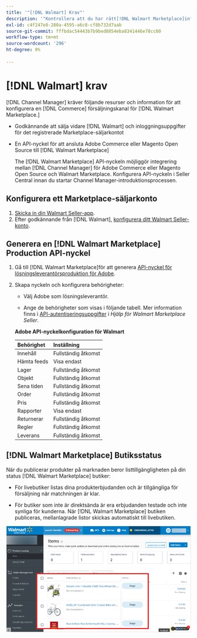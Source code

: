 ```yaml
---
title: '"[!DNL Walmart] Krav"'
description: '"Kontrollera att du har rätt[!DNL Walmart Marketplace]information och resurser som kan integreras med Channel Manager."'
exl-id: c4f247e8-280a-4595-a6c8-cf8b732d7aab
source-git-commit: fffbdac54443b7b9bed8854eba8341446e78cc80
workflow-type: tm+mt
source-wordcount: '296'
ht-degree: 0%

---
```


# [!DNL Walmart] krav

[!DNL Channel Manager] kräver följande resurser och information för att konfigurera en [!DNL Commerce] försäljningskanal för [!DNL Walmart Marketplace.]

* Godkännande att sälja vidare [!DNL Walmart] och inloggningsuppgifter för det registrerade Marketplace-säljarkontot

* En API-nyckel för att ansluta Adobe Commerce eller Magento Open Source till [!DNL Walmart Marketplace]

   The [!DNL Walmart Marketplace] API-nyckeln möjliggör integrering mellan [!DNL Channel Manager] för Adobe Commerce eller Magento Open Source och Walmart Marketplace. Konfigurera API-nyckeln i Seller Central innan du startar Channel Manager-introduktionsprocessen.

## Konfigurera ett Marketplace-säljarkonto

1. [Skicka in din Walmart Seller-app](https://marketplace-apply.walmart.com/apply?id=0014M00001zivMpQAI).
1. Efter godkännande från [!DNL Walmart], [konfigurera ditt Walmart Seller-konto](https://sellerhelp.walmart.com/seller/s/guide?article=000008219).

## Generera en [!DNL Walmart Marketplace] Production API-nyckel

1. Gå till [!DNL Walmart Marketplace]för att generera [API-nyckel för lösningsleverantörsproduktion för Adobe](https://developer.walmart.com/#preloginModal?redirectUri=https%3A%2F%2Fdeveloper.walmart.com%2Faccount%2FgenerateKey).

1. Skapa nyckeln och konfigurera behörigheter:

   * Välj Adobe som lösningsleverantör.

   * Ange de behörigheter som visas i följande tabell. Mer information finns i [API-autentiseringsuppgifter](https://sellerhelp.walmart.com/seller/s/guide?article=000006422) i _Hjälp för Walmart Marketplace Seller_.

   **Adobe API-nyckelkonfiguration för Walmart**

   | **Behörighet** | **Inställning** |
   |----------------|-------------|
   | Innehåll | Fullständig åtkomst |
   | Hämta feeds | Visa endast |
   | Lager | Fullständig åtkomst |
   | Objekt | Fullständig åtkomst |
   | Sena tiden | Fullständig åtkomst |
   | Order | Fullständig åtkomst |
   | Pris | Fullständig åtkomst |
   | Rapporter | Visa endast |
   | Returnerar | Fullständig åtkomst |
   | Regler | Fullständig åtkomst |
   | Leverans | Fullständig åtkomst |

## [!DNL Walmart Marketplace] Butiksstatus

När du publicerar produkter på marknaden beror listtillgängligheten på din status [!DNL Walmart Marketplace] butiker:

* För livebutiker listas dina produkterbjudanden och är tillgängliga för försäljning när matchningen är klar.

* För butiker som inte är direktsända är era erbjudanden testade och inte synliga för kunderna. När [!DNL Walmart Marketplace] butiken publiceras, mellanlagrade listor skickas automatiskt till livebutiken.

![[!DNL Walmart Seller Central] mellanlagrade produkter](assets/walmart-seller-central-staged.png)
